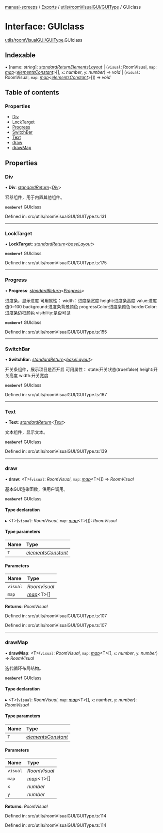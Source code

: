 [manual-screeps](../README.md) / [Exports](../modules.md) / [utils/roomVisualGUI/GUIType](../modules/utils_roomvisualgui_guitype.md) / GUIclass

# Interface: GUIclass

[utils/roomVisualGUI/GUIType](../modules/utils_roomvisualgui_guitype.md).GUIclass

## Indexable

▪ [name: *string*]: [*standardReturnElementsLayout*](../modules/utils_roomvisualgui_guitype.md#standardreturnelementslayout) \| (`visual`: RoomVisual, `map`: [*map*](utils_roomvisualgui_guitype.map.md)<[*elementsConstant*](../modules/utils_roomvisualgui_guitype.md#elementsconstant)\>[], `x`: *number*, `y`: *number*) => *void* \| (`visual`: RoomVisual, `map`: [*map*](utils_roomvisualgui_guitype.map.md)<[*elementsConstant*](../modules/utils_roomvisualgui_guitype.md#elementsconstant)\>[]) => *void*

## Table of contents

### Properties

- [Div](utils_roomvisualgui_guitype.guiclass.md#div)
- [LockTarget](utils_roomvisualgui_guitype.guiclass.md#locktarget)
- [Progress](utils_roomvisualgui_guitype.guiclass.md#progress)
- [SwitchBar](utils_roomvisualgui_guitype.guiclass.md#switchbar)
- [Text](utils_roomvisualgui_guitype.guiclass.md#text)
- [draw](utils_roomvisualgui_guitype.guiclass.md#draw)
- [drawMap](utils_roomvisualgui_guitype.guiclass.md#drawmap)

## Properties

### Div

• **Div**: [*standardReturn*](utils_roomvisualgui_guitype.standardreturn.md)<[*Div*](utils_roomvisualgui_guitype.div.md)\>

容器组件，用于内置其他组件。

**`memberof`** GUIclass

Defined in: src/utils/roomVisualGUI/GUIType.ts:131

___

### LockTarget

• **LockTarget**: [*standardReturn*](utils_roomvisualgui_guitype.standardreturn.md)<[*baseLayout*](utils_roomvisualgui_guitype.baselayout.md)\>

**`memberof`** GUIclass

Defined in: src/utils/roomVisualGUI/GUIType.ts:175

___

### Progress

• **Progress**: [*standardReturn*](utils_roomvisualgui_guitype.standardreturn.md)<[*Progress*](utils_roomvisualgui_guitype.progress.md)\>

进度条，显示进度
可用属性：
width：进度条宽度
height:进度条高度
value:进度值0~100
background:进度条背景颜色
progressColor:进度条颜色
borderColor:进度条边框颜色
visibility:是否可见

**`memberof`** GUIclass

Defined in: src/utils/roomVisualGUI/GUIType.ts:155

___

### SwitchBar

• **SwitchBar**: [*standardReturn*](utils_roomvisualgui_guitype.standardreturn.md)<[*baseLayout*](utils_roomvisualgui_guitype.baselayout.md)\>

开关条组件，展示项目是否开启
可用属性：
state:开关状态(true/false)
height:开关高度
width:开关宽度

**`memberof`** GUIclass

Defined in: src/utils/roomVisualGUI/GUIType.ts:167

___

### Text

• **Text**: [*standardReturn*](utils_roomvisualgui_guitype.standardreturn.md)<[*Text*](utils_roomvisualgui_guitype.text.md)\>

文本组件，显示文本。

**`memberof`** GUIclass

Defined in: src/utils/roomVisualGUI/GUIType.ts:139

___

### draw

• **draw**: <T\>(`visual`: *RoomVisual*, `map`: [*map*](utils_roomvisualgui_guitype.map.md)<T\>[]) => *RoomVisual*

基本GUI渲染函数，供用户调用。

**`memberof`** GUIclass

#### Type declaration

▸ <T\>(`visual`: *RoomVisual*, `map`: [*map*](utils_roomvisualgui_guitype.map.md)<T\>[]): *RoomVisual*

#### Type parameters

| Name | Type |
| :------ | :------ |
| `T` | [*elementsConstant*](../modules/utils_roomvisualgui_guitype.md#elementsconstant) |

#### Parameters

| Name | Type |
| :------ | :------ |
| `visual` | *RoomVisual* |
| `map` | [*map*](utils_roomvisualgui_guitype.map.md)<T\>[] |

**Returns:** *RoomVisual*

Defined in: src/utils/roomVisualGUI/GUIType.ts:107

Defined in: src/utils/roomVisualGUI/GUIType.ts:107

___

### drawMap

• **drawMap**: <T\>(`visual`: *RoomVisual*, `map`: [*map*](utils_roomvisualgui_guitype.map.md)<T\>[], `x`: *number*, `y`: *number*) => *RoomVisual*

迭代循环布局结构。

**`memberof`** GUIclass

#### Type declaration

▸ <T\>(`visual`: *RoomVisual*, `map`: [*map*](utils_roomvisualgui_guitype.map.md)<T\>[], `x`: *number*, `y`: *number*): *RoomVisual*

#### Type parameters

| Name | Type |
| :------ | :------ |
| `T` | [*elementsConstant*](../modules/utils_roomvisualgui_guitype.md#elementsconstant) |

#### Parameters

| Name | Type |
| :------ | :------ |
| `visual` | *RoomVisual* |
| `map` | [*map*](utils_roomvisualgui_guitype.map.md)<T\>[] |
| `x` | *number* |
| `y` | *number* |

**Returns:** *RoomVisual*

Defined in: src/utils/roomVisualGUI/GUIType.ts:114

Defined in: src/utils/roomVisualGUI/GUIType.ts:114
